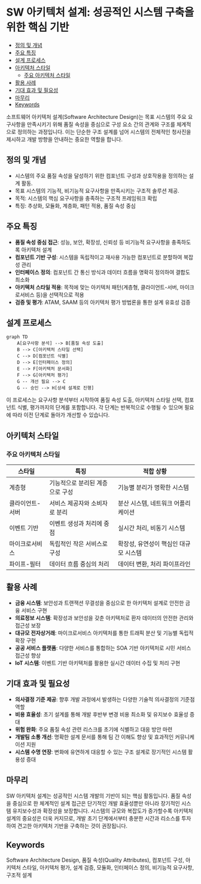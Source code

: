 # SW 아키텍처 설계: 성공적인 시스템 구축을 위한 핵심 기반

<!-- mtoc-start -->

- [정의 및 개념](#정의-및-개념)
- [주요 특징](#주요-특징)
- [설계 프로세스](#설계-프로세스)
- [아키텍처 스타일](#아키텍처-스타일)
  - [주요 아키텍처 스타일](#주요-아키텍처-스타일)
- [활용 사례](#활용-사례)
- [기대 효과 및 필요성](#기대-효과-및-필요성)
- [마무리](#마무리)
- [Keywords](#keywords)

<!-- mtoc-end -->

소프트웨어 아키텍처 설계(Software Architecture Design)는 목표 시스템의 주요 요구사항을 만족시키기 위해 품질 속성을 중심으로 구성 요소 간의 관계와 구조를 체계적으로 정의하는 과정입니다. 이는 단순한 구조 설계를 넘어 시스템의 전체적인 청사진을 제시하고 개발 방향을 안내하는 중요한 역할을 합니다.

## 정의 및 개념

- 시스템의 주요 품질 속성을 달성하기 위한 컴포넌트 구성과 상호작용을 정의하는 설계 활동.
- 목표 시스템의 기능적, 비기능적 요구사항을 만족시키는 구조적 솔루션 제공.
- 목적: 시스템의 핵심 요구사항을 충족하는 구조적 프레임워크 확립
- 특징: 추상화, 모듈화, 계층화, 패턴 적용, 품질 속성 중심

## 주요 특징

- **품질 속성 중심 접근**: 성능, 보안, 확장성, 신뢰성 등 비기능적 요구사항을 충족하도록 아키텍처 설계
- **컴포넌트 기반 구성**: 시스템을 독립적이고 재사용 가능한 컴포넌트로 분할하여 복잡성 관리
- **인터페이스 정의**: 컴포넌트 간 통신 방식과 데이터 흐름을 명확히 정의하여 결합도 최소화
- **아키텍처 스타일 적용**: 목적에 맞는 아키텍처 패턴(계층형, 클라이언트-서버, 마이크로서비스 등)을 선택적으로 적용
- **검증 및 평가**: ATAM, SAAM 등의 아키텍처 평가 방법론을 통한 설계 유효성 검증

## 설계 프로세스

```mermaid
graph TD
    A[요구사항 분석] --> B[품질 속성 도출]
    B --> C[아키텍처 스타일 선택]
    C --> D[컴포넌트 식별]
    D --> E[인터페이스 정의]
    E --> F[아키텍처 문서화]
    F --> G[아키텍처 평가]
    G -- 개선 필요 --> C
    G -- 승인 --> H[상세 설계로 진행]
```

이 프로세스는 요구사항 분석부터 시작하여 품질 속성 도출, 아키텍처 스타일 선택, 컴포넌트 식별, 평가까지의 단계를 포함합니다. 각 단계는 반복적으로 수행될 수 있으며 필요에 따라 이전 단계로 돌아가 개선할 수 있습니다.

## 아키텍처 스타일

### 주요 아키텍처 스타일

| 스타일          | 특징                            | 적합 상황                             |
| --------------- | ------------------------------- | ------------------------------------- |
| 계층형          | 기능적으로 분리된 계층으로 구성 | 기능별 분리가 명확한 시스템           |
| 클라이언트-서버 | 서비스 제공자와 소비자로 분리   | 분산 시스템, 네트워크 어플리케이션    |
| 이벤트 기반     | 이벤트 생성과 처리에 중점       | 실시간 처리, 비동기 시스템            |
| 마이크로서비스  | 독립적인 작은 서비스로 구성     | 확장성, 유연성이 핵심인 대규모 시스템 |
| 파이프-필터     | 데이터 흐름 중심의 처리         | 데이터 변환, 처리 파이프라인          |

## 활용 사례

- **금융 시스템**: 보안성과 트랜잭션 무결성을 중심으로 한 아키텍처 설계로 안전한 금융 서비스 구현
- **의료정보 시스템**: 확장성과 보안성을 갖춘 아키텍처로 환자 데이터의 안전한 관리와 접근성 보장
- **대규모 전자상거래**: 마이크로서비스 아키텍처를 통한 트래픽 분산 및 기능별 독립적 확장 구현
- **공공 서비스 플랫폼**: 다양한 서비스를 통합하는 SOA 기반 아키텍처로 시민 서비스 접근성 향상
- **IoT 시스템**: 이벤트 기반 아키텍처를 활용한 실시간 데이터 수집 및 처리 구현

## 기대 효과 및 필요성

- **의사결정 기준 제공**: 향후 개발 과정에서 발생하는 다양한 기술적 의사결정의 기준점 역할
- **비용 효율성**: 초기 설계를 통해 개발 후반부 변경 비용 최소화 및 유지보수 효율성 증대
- **위험 완화**: 주요 품질 속성 관련 리스크를 초기에 식별하고 대응 방안 마련
- **개발팀 소통 개선**: 명확한 설계 문서를 통해 팀 간 이해도 향상 및 효과적인 커뮤니케이션 지원
- **시스템 수명 연장**: 변화에 유연하게 대응할 수 있는 구조 설계로 장기적인 시스템 활용성 증대

## 마무리

SW 아키텍처 설계는 성공적인 시스템 개발의 기반이 되는 핵심 활동입니다. 품질 속성을 중심으로 한 체계적인 설계 접근은 단기적인 개발 효율성뿐만 아니라 장기적인 시스템 유지보수성과 확장성을 보장합니다. 시스템의 규모와 복잡도가 증가할수록 아키텍처 설계의 중요성은 더욱 커지므로, 개발 초기 단계에서부터 충분한 시간과 리소스를 투자하여 견고한 아키텍처 기반을 구축하는 것이 권장됩니다.

## Keywords

Software Architecture Design, 품질 속성(Quality Attributes), 컴포넌트 구성, 아키텍처 스타일, 아키텍처 평가, 설계 검증, 모듈화, 인터페이스 정의, 비기능적 요구사항, 구조적 설계
